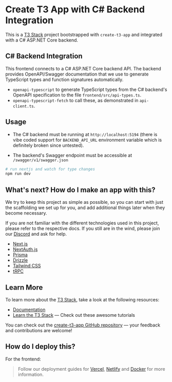 # Create T3 App with C# Backend Integration

This is a [T3 Stack](https://create.t3.gg/) project bootstrapped with `create-t3-app` and integrated with a C# ASP.NET Core backend.

## C# Backend Integration

This frontend connects to a C# ASP.NET Core backend API. The backend provides OpenAPI/Swagger documentation that we use to generate TypeScript types and function signatures automatically.

- `openapi-typescript` to generate TypeScript types from the C# backend's OpenAPI specification to the file `frontend/src/api-types.ts`.
- `openapi-typescript-fetch` to call these, as demonstrated in `api-client.ts`.


## Usage

- The C# backend must be running at `http://localhost:5194` (there is vibe coded support for `BACKEND_API_URL` environment variable which is definitely broken since untested). 

- The backend's Swagger endpoint must be accessible at `/swagger/v1/swagger.json`

```bash
# run nextjs and watch for type changes
npm run dev
```

## What's next? How do I make an app with this?

We try to keep this project as simple as possible, so you can start with just the scaffolding we set up for you, and add additional things later when they become necessary.

If you are not familiar with the different technologies used in this project, please refer to the respective docs. If you still are in the wind, please join our [Discord](https://t3.gg/discord) and ask for help.

- [Next.js](https://nextjs.org)
- [NextAuth.js](https://next-auth.js.org)
- [Prisma](https://prisma.io)
- [Drizzle](https://orm.drizzle.team)
- [Tailwind CSS](https://tailwindcss.com)
- [tRPC](https://trpc.io)

## Learn More

To learn more about the [T3 Stack](https://create.t3.gg/), take a look at the following resources:

- [Documentation](https://create.t3.gg/)
- [Learn the T3 Stack](https://create.t3.gg/en/faq#what-learning-resources-are-currently-available) — Check out these awesome tutorials

You can check out the [create-t3-app GitHub repository](https://github.com/t3-oss/create-t3-app) — your feedback and contributions are welcome!

## How do I deploy this?

For the frontend: 

> Follow our deployment guides for [Vercel](https://create.t3.gg/en/deployment/vercel), [Netlify](https://create.t3.gg/en/deployment/netlify) and [Docker](https://create.t3.gg/en/deployment/docker) for more information.